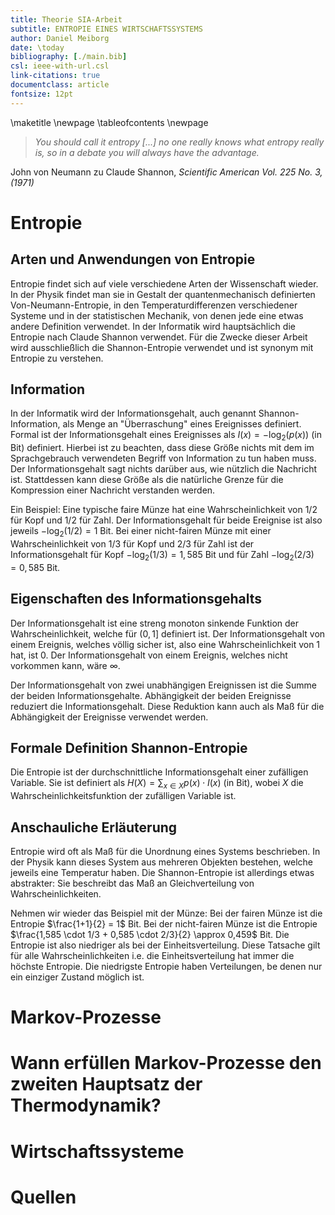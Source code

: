 ```yaml
---
title: Theorie SIA-Arbeit
subtitle: ENTROPIE EINES WIRTSCHAFTSSYSTEMS
author: Daniel Meiborg
date: \today
bibliography: [./main.bib]
csl: ieee-with-url.csl
link-citations: true
documentclass: article
fontsize: 12pt
---
```


\maketitle
\newpage
\tableofcontents
\newpage

> _You should call it entropy [...] no one really knows what entropy really is,
> so in a debate you will always have the advantage._

John von Neumann zu Claude Shannon, _Scientific American Vol. 225 No. 3, (1971)_

# Entropie

## Arten und Anwendungen von Entropie

Entropie findet sich auf viele verschiedene Arten der Wissenschaft wieder. In
der Physik findet man sie in Gestalt der quantenmechanisch definierten
Von-Neumann-Entropie, in den Temperaturdifferenzen verschiedener Systeme und in
der statistischen Mechanik, von denen jede eine etwas andere Definition
verwendet. In der Informatik wird hauptsächlich die Entropie nach Claude Shannon
verwendet. Für die Zwecke dieser Arbeit wird ausschließlich die Shannon-Entropie
verwendet und ist synonym mit Entropie zu verstehen.

## Information

In der Informatik wird der Informationsgehalt, auch genannt Shannon-Information,
als Menge an "Überraschung" eines Ereignisses definiert. Formal ist der
Informationsgehalt eines Ereignisses als $I(x) = -\log_2(p(x))$ (in Bit)
definiert. Hierbei ist zu beachten, dass diese Größe nichts mit dem im
Sprachgebrauch verwendeten Begriff von Information zu tun haben muss. Der
Informationsgehalt sagt nichts darüber aus, wie nützlich die Nachricht ist.
Stattdessen kann diese Größe als die natürliche Grenze für die Kompression einer
Nachricht verstanden werden.

Ein Beispiel: Eine typische faire Münze hat eine Wahrscheinlichkeit von $1/2$
für Kopf und $1/2$ für Zahl. Der Informationsgehalt für beide Ereignise ist also
jeweils $-\log_2(1/2) = 1$ Bit. Bei einer nicht-fairen Münze mit einer
Wahrscheinlichkeit von $1/3$ für Kopf und $2/3$ für Zahl ist der
Informationsgehalt für Kopf $-\log_2(1/3) = 1,585$ Bit und für Zahl
$-\log_2(2/3) = 0,585$ Bit.

## Eigenschaften des Informationsgehalts

Der Informationsgehalt ist eine streng monoton sinkende Funktion der
Wahrscheinlichkeit, welche für $(0, 1]$ definiert ist. Der Informationsgehalt
von einem Ereignis, welches völlig sicher ist, also eine Wahrscheinlichkeit von
$1$ hat, ist $0$. Der Informationsgehalt von einem Ereignis, welches nicht
vorkommen kann, wäre $\infty$.

Der Informationsgehalt von zwei unabhängigen Ereignissen ist die Summe der
beiden Informationsgehalte. Abhängigkeit der beiden Ereignisse reduziert die
Informationsgehalt. Diese Reduktion kann auch als Maß für die Abhängigkeit der
Ereignisse verwendet werden.

## Formale Definition Shannon-Entropie

Die Entropie ist der durchschnittliche Informationsgehalt einer zufälligen
Variable. Sie ist definiert als $H(X) = \sum_{x \in X} p(x) \cdot I(x)$ (in
Bit), wobei $X$ die Wahrscheinlichkeitsfunktion der zufälligen Variable ist.

## Anschauliche Erläuterung

Entropie wird oft als Maß für die Unordnung eines Systems beschrieben. In der
Physik kann dieses System aus mehreren Objekten bestehen, welche jeweils eine
Temperatur haben. Die Shannon-Entropie ist allerdings etwas abstrakter: Sie
beschreibt das Maß an Gleichverteilung von Wahrscheinlichkeiten.

Nehmen wir wieder das Beispiel mit der Münze: Bei der fairen Münze ist die
Entropie $\frac{1+1}{2} = 1$ Bit. Bei der nicht-fairen Münze ist die Entropie
$\frac{1,585 \cdot 1/3 + 0,585 \cdot 2/3}{2} \approx 0,459$ Bit. Die Entropie
ist also niedriger als bei der Einheitsverteilung. Diese Tatsache gilt für alle
Wahrscheinlichkeiten i.e. die Einheitsverteilung hat immer die höchste Entropie.
Die niedrigste Entropie haben Verteilungen, be denen nur ein einziger Zustand
möglich ist.

# Markov-Prozesse

# Wann erfüllen Markov-Prozesse den zweiten Hauptsatz der Thermodynamik?

# Wirtschaftssysteme

# Quellen
